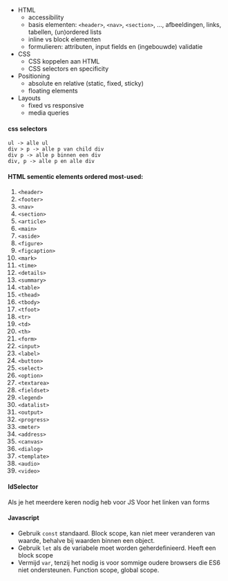 -   HTML
    -   accessibility
    -   basis elementen: `<header>`, `<nav>`, `<section>`, ..., afbeeldingen, links, tabellen, (un)ordered lists
    -   inline vs block elementen
    -   formulieren: attributen, input fields en (ingebouwde) validatie
-   CSS
    -   CSS koppelen aan HTML
    -   CSS selectors en specificity
-   Positioning
    -   absolute en relative (static, fixed, sticky)
    -   floating elements
-   Layouts
    -   fixed vs responsive
    -   media queries

#### css selectors
	ul -> alle ul
	div > p -> alle p van child div
	div p -> alle p binnen een div
	div, p -> alle p en alle div

#### HTML sementic elements ordered most-used:
1.  `<header>`
2.  `<footer>`
3.  `<nav>`
4.  `<section>`
5.  `<article>`
6.  `<main>`
7.  `<aside>`
8.  `<figure>`
9.  `<figcaption>`
10.  `<mark>`
11.  `<time>`
12.  `<details>`
13.  `<summary>`
14.  `<table>`
15.  `<thead>`
16.  `<tbody>`
17.  `<tfoot>`
18.  `<tr>`
19.  `<td>`
20.  `<th>`
21.  `<form>`
22.  `<input>`
23.  `<label>`
24.  `<button>`
25.  `<select>`
26.  `<option>`
27.  `<textarea>`
28.  `<fieldset>`
29.  `<legend>`
30.  `<datalist>`
31.  `<output>`
32.  `<progress>`
33.  `<meter>`
34.  `<address>`
35.  `<canvas>`
36.  `<dialog>`
37.  `<template>`
38.  `<audio>`
39.  `<video>`

#### IdSelector
Als je het meerdere keren nodig heb voor JS
Voor het linken van forms

#### Javascript
-   Gebruik `const` standaard. Block scope, kan niet meer veranderen van waarde, behalve bij waarden binnen een object.
-   Gebruik `let` als de variabele moet worden geherdefinieerd. Heeft een block scope
-   Vermijd `var`, tenzij het nodig is voor sommige oudere browsers die ES6 niet ondersteunen. Function scope, global scope.





